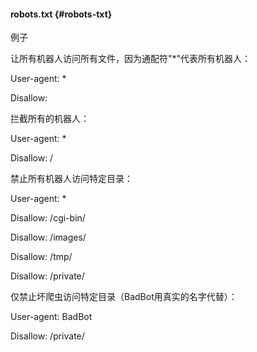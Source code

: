 #### robots.txt {#robots-txt}

例子

让所有机器人访问所有文件，因为通配符&quot;*&quot;代表所有机器人：

User-agent: *

Disallow:

拦截所有的机器人：

User-agent: *

Disallow: /

禁止所有机器人访问特定目录：

User-agent: *

Disallow: /cgi-bin/

Disallow: /images/

Disallow: /tmp/

Disallow: /private/

仅禁止坏爬虫访问特定目录（BadBot用真实的名字代替）：

User-agent: BadBot

Disallow: /private/